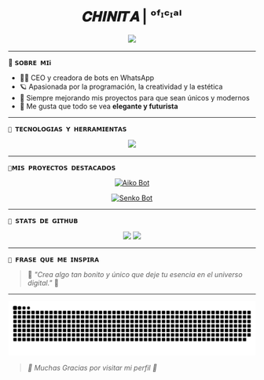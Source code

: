 <h1 align="center">𝑪𝑯𝑰𝑵𝑰𝑻𝑨 | ᵒᶠᶦᶜᶦᵃˡ</h1>

<p align="center">
  <img src="https://files.catbox.moe/i2o4y3.jpg" width="250px">
</p>

---

🌌 `𝗦𝗢𝗕𝗥𝗘 𝗠𝗜𝗶`
- 👩‍💻 CEO y creadora de bots en WhatsApp  
- 🪐 Apasionada por la programación, la creatividad y la estética  
- 🌸 Siempre mejorando mis proyectos para que sean únicos y modernos  
- 🎨 Me gusta que todo se vea **elegante y futurista**  

---

`🚀 𝗧𝗘𝗖𝗡𝗢𝗟𝗢𝗚𝗜𝗔𝗦 𝗬 𝗛𝗘𝗥𝗥𝗔𝗠𝗜𝗘𝗡𝗧𝗔𝗦`  
<p align="center">
  <img src="https://skillicons.dev/icons?i=js,nodejs,github,vscode,html,css,python,git" />
</p>

---

`🌷𝗠𝗜𝗦 𝗣𝗥𝗢𝗬𝗘𝗖𝗧𝗢𝗦 𝗗𝗘𝗦𝗧𝗔𝗖𝗔𝗗𝗢𝗦`

<p align="center">
  <a href="https://github.com/ittschinitaaa/Aiko-Bot">
    <img src="https://files.catbox.moe/bzpcgp.jpg" width="150" alt="Aiko Bot"/>
  </a>
</p>

<p align="center">
  <a href="https://github.com/ittschinitaaa/Senko-Bot">
    <img src="https://files.catbox.moe/swwwag.jpg" width="150" alt="Senko Bot"/>
  </a>
</p>

---

`💫 𝗦𝗧𝗔𝗧𝗦 𝗗𝗘 𝗚𝗜𝗧𝗛𝗨𝗕`
<p align="center">
  <img src="https://github-readme-stats.vercel.app/api?username=ittschinitaaa&show_icons=true&theme=tokyonight&hide_border=true" height="180px"/>
  <img src="https://github-readme-streak-stats.herokuapp.com?user=ittschinitaaa&theme=tokyonight&hide_border=true" height="180px"/>
</p>

---

`🌱 𝗙𝗥𝗔𝗦𝗘 𝗤𝗨𝗘 𝗠𝗘 𝗜𝗡𝗦𝗣𝗜𝗥𝗔`
> 🌌 *"Crea algo tan bonito y único que deje tu esencia en el universo digital."* 🌸  

---

<p align="center">
  <img src="https://raw.githubusercontent.com/Platane/snk/output/github-contribution-grid-snake.svg" />
</p>


> *🌻 Muchas Gracias por visitar mi perfil 🌻*

